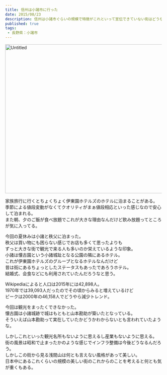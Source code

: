 ```yaml
---
title: 信州は小諸市に行った
date: 2015/08/23
description: 信州は小諸市ぐらいの規模で特徴がこれといって宣伝できていない街はどうなるんだろう
published: true
tags: 
 - 長野県：小諸市
---
```


<a data-flickr-embed="true"  href="https://www.flickr.com/photos/shigeki_takeguchi/20192792464/in/dateposted-public/" title="Untitled"><img src="https://farm1.staticflickr.com/666/20192792464_3a9ff687a4_z.jpg" width="640" height="480" alt="Untitled"></a><script async src="//embedr.flickr.com/assets/client-code.js" charset="utf-8"></script>

家族旅行に行くとちょくちょく伊東園ホテルズのホテルに泊まることがある。  
季節による値段変動がなくてクオリティがまぁ値段相応といった感じなので安心して泊まれる。  
また朝、夕のご飯が食べ放題でこれが大きな理由なんだけど飲み放題ってところが気に入ってる。  

<!-- more -->

今回の夏休みは小諸と秩父に泊まった。  
秩父は買い物にも困らない感じでお店も多くて思ったよりも  
ずっと大きな街で観光で来る人も多いのか栄えているような印象。  
小諸は懐古園という小諸城趾となる公園の隣にあるホテル。  
これが伊東園ホテルズのグループとなるホテルなんだけど  
昔は街にあるちょっとしたステータスもあったであろうホテル。  
結婚式、会食などにも利用されていたんだろうなと思う。  

Wikipediaによると人口は2015年には42,898人。  
1970年では39,093人だったのでその頃からみると増えているけど  
ピークは2000年の46,158人でどうやら減少トレンド。  

今回は観光をまったくできなかった。  
懐古園は小諸城跡で城はもともと山本勘助が築いたとなっている。  
そういえば山本勘助って実在していたかどうかわからないとも言われていたような。  

しかしこれといった観光名所もないように思えるし産業もないように思える。  
街の風景は昭和で止まったかのような感じでインフラ整備は今後どうなるんだろう。  
しかしこの街から見る浅間山は何とも言えない風格があって美しい。  
日本中にあるこれくらいの規模の美しい街のこれからのことを考えると何とも気が重くもある。
